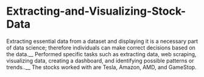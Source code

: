 # Extracting-and-Visualizing-Stock-Data
Extracting essential data from a dataset and displaying it is a necessary part of data science; therefore individuals can make correct decisions based on the data.__
Performed specific tasks such as extracting data, web scraping, visualizing data, creating a dashboard, and identifying possible patterns or trends..__
The stocks worked with are Tesla, Amazon, AMD, and GameStop.

